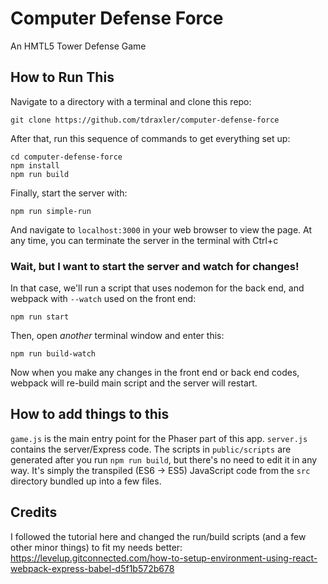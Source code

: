 # Computer Defense Force
An HMTL5 Tower Defense Game

## How to Run This
Navigate to a directory with a terminal and clone this repo:
```
git clone https://github.com/tdraxler/computer-defense-force
```

After that, run this sequence of commands to get everything set up:
```
cd computer-defense-force
npm install
npm run build
```

Finally, start the server with:
```
npm run simple-run
```
And navigate to `localhost:3000` in your web browser to view the page.
At any time, you can terminate the server in the terminal with Ctrl+c

### Wait, but I want to start the server and watch for changes!
In that case, we'll run a script that uses nodemon for the back end, and webpack with `--watch` used on the front end:

```
npm run start
```
Then, open *another* terminal window and enter this:
```
npm run build-watch
```
Now when you make any changes in the front end or back end codes, webpack will re-build main script and the server will restart.

## How to add things to this

`game.js` is the main entry point for the Phaser part of this app.
`server.js` contains the server/Express code.
The scripts in `public/scripts` are generated after you run `npm run build`, but there's no need to edit it in any way. It's simply the transpiled (ES6 -> ES5) JavaScript code from the `src` directory bundled up into a few files.

## Credits
I followed the tutorial here and changed the run/build scripts (and a few other minor things) to fit my needs better:
https://levelup.gitconnected.com/how-to-setup-environment-using-react-webpack-express-babel-d5f1b572b678